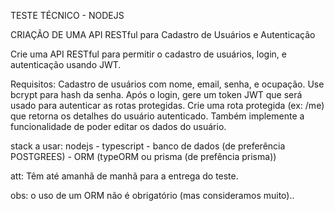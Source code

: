 TESTE TÉCNICO - NODEJS

CRIAÇÃO DE UMA API RESTful para Cadastro de Usuários e Autenticação

Crie uma API RESTful para permitir o cadastro de usuários, login, e autenticação usando JWT.

Requisitos:
Cadastro de usuários com nome, email, senha, e ocupação.
Use bcrypt para hash da senha.
Após o login, gere um token JWT que será usado para autenticar as rotas protegidas.
Crie uma rota protegida (ex: /me) que retorna os detalhes do usuário autenticado.
Também implemente a funcionalidade de poder editar os dados do usuário.

stack a usar:
nodejs - typescript - banco de dados (de preferência POSTGREES) - ORM (typeORM ou prisma (de prefência prisma))

att: Têm até amanhã de manhã para a entrega do teste.

obs: o uso de um ORM não é obrigatório (mas consideramos muito)..